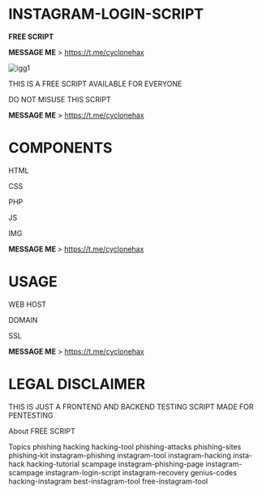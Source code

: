 # INSTAGRAM-LOGIN-SCRIPT

<strong>FREE SCRIPT</strong>

<strong>MESSAGE ME</strong> > https://t.me/cyclonehax

![igg1](https://user-images.githubusercontent.com/126171404/223110203-13bcb795-d94f-4399-ae8e-a5d8f3180c03.PNG)


THIS IS A FREE SCRIPT AVAILABLE FOR EVERYONE

DO NOT MISUSE THIS SCRIPT

<strong>MESSAGE ME</strong>  > https://t.me/cyclonehax

# COMPONENTS
HTML

CSS

PHP

JS

IMG

<strong> MESSAGE ME </strong>  > https://t.me/cyclonehax

# USAGE
WEB HOST

DOMAIN

SSL

<strong>MESSAGE ME</strong>  > https://t.me/cyclonehax

# LEGAL DISCLAIMER
THIS IS JUST A FRONTEND AND BACKEND TESTING SCRIPT MADE FOR PENTESTING

About
FREE SCRIPT

Topics
phishing hacking hacking-tool phishing-attacks phishing-sites phishing-kit instagram-phishing instagram-tool instagram-hacking insta-hack hacking-tutorial scampage instagram-phishing-page instagram-scampage instagram-login-script instagram-recovery genius-codes hacking-instagram best-instagram-tool free-instagram-tool
 
